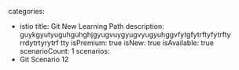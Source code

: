 categories:
  - istio
title: Git New Learning Path
description: guykgyutyuguhguhghjgyugvuygyugvyugyuhggvfytgfytrftyfytrfty rrdytrtyrytrf tty
isPremium: true
isNew: true
isAvailable: true
scenarioCount: 1
scenarios:
  - Git Scenario 12
